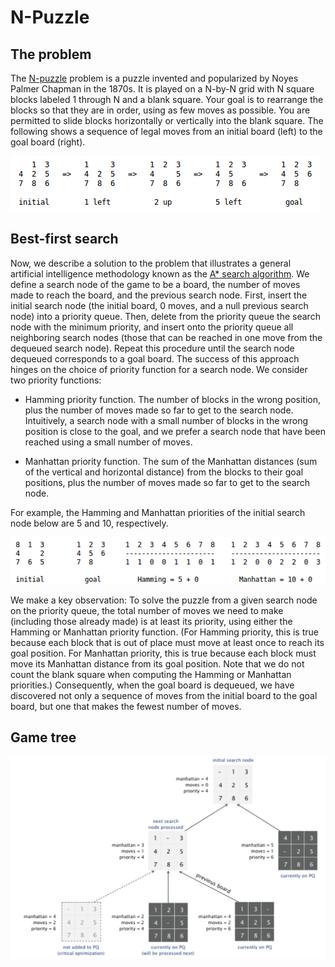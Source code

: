 # N-Puzzle

## The problem

The [N-puzzle](https://en.wikipedia.org/wiki/15_puzzle) problem is a puzzle invented and popularized by Noyes Palmer Chapman in the 1870s. It is played on a N-by-N grid with N square blocks labeled 1 through N and a blank square. Your goal is to rearrange the blocks so that they are in order, using as few moves as possible. You are permitted to slide blocks horizontally or vertically into the blank square. The following shows a sequence of legal moves from an initial board (left) to the goal board (right). 

![image][1]

## Best-first search

Now, we describe a solution to the problem that illustrates a general artificial intelligence methodology known as the [A* search algorithm](https://en.wikipedia.org/wiki/A*_search_algorithm). We define a search node of the game to be a board, the number of moves made to reach the board, and the previous search node. First, insert the initial search node (the initial board, 0 moves, and a null previous search node) into a priority queue. Then, delete from the priority queue the search node with the minimum priority, and insert onto the priority queue all neighboring search nodes (those that can be reached in one move from the dequeued search node). Repeat this procedure until the search node dequeued corresponds to a goal board. The success of this approach hinges on the choice of priority function for a search node. We consider two priority functions:

* Hamming priority function. The number of blocks in the wrong position, plus the number of moves made so far to get to the search node. Intuitively, a search node with a small number of blocks in the wrong position is close to the goal, and we prefer a search node that have been reached using a small number of moves.

* Manhattan priority function. The sum of the Manhattan distances (sum of the vertical and horizontal distance) from the blocks to their goal positions, plus the number of moves made so far to get to the search node. 

For example, the Hamming and Manhattan priorities of the initial search node below are 5 and 10, respectively. 

![image][2]

We make a key observation: To solve the puzzle from a given search node on the priority queue, the total number of moves we need to make (including those already made) is at least its priority, using either the Hamming or Manhattan priority function. (For Hamming priority, this is true because each block that is out of place must move at least once to reach its goal position. For Manhattan priority, this is true because each block must move its Manhattan distance from its goal position. Note that we do not count the blank square when computing the Hamming or Manhattan priorities.) Consequently, when the goal board is dequeued, we have discovered not only a sequence of moves from the initial board to the goal board, but one that makes the fewest number of moves.

## Game tree

![image][3]


[1]: https://github.com/angeldev/Algorithms/blob/master/N-Puzzle/images/N-Puzzle%20legal%20moves "Legal Moves"
[2]: https://github.com/angeldev/Algorithms/blob/master/N-Puzzle/images/N-Puzzle%20priority.png "Priority"
[3]: https://github.com/angeldev/Algorithms/blob/master/N-Puzzle/images/N-Puzzle%20Game%20tree.png "Game Tree"
